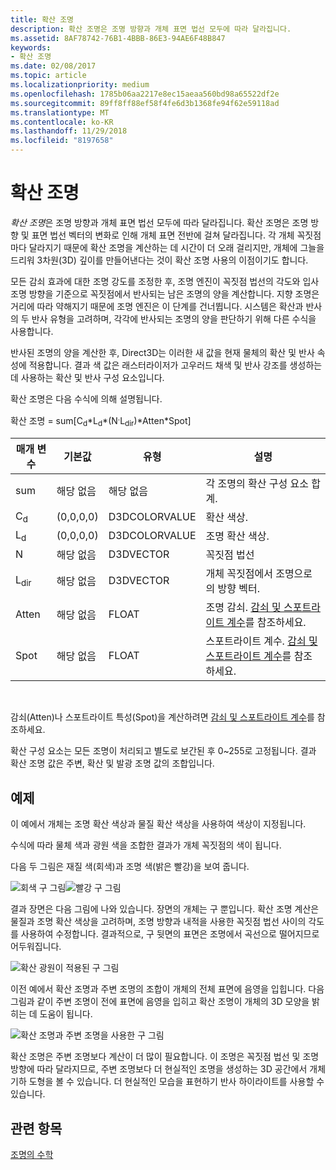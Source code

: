 ```yaml
---
title: 확산 조명
description: 확산 조명은 조명 방향과 개체 표면 법선 모두에 따라 달라집니다.
ms.assetid: 8AF78742-76B1-4BBB-86E3-94AE6F48B847
keywords:
- 확산 조명
ms.date: 02/08/2017
ms.topic: article
ms.localizationpriority: medium
ms.openlocfilehash: 1785b06aa2217e8ec15aeaa560bd98a65522df2e
ms.sourcegitcommit: 89ff8ff88ef58f4fe6d3b1368fe94f62e59118ad
ms.translationtype: MT
ms.contentlocale: ko-KR
ms.lasthandoff: 11/29/2018
ms.locfileid: "8197658"
---
```

# <a name="diffuse-lighting"></a>확산 조명


*확산 조명*은 조명 방향과 개체 표면 법선 모두에 따라 달라집니다. 확산 조명은 조명 방향 및 표면 법선 벡터의 변화로 인해 개체 표면 전반에 걸쳐 달라집니다. 각 개체 꼭짓점마다 달라지기 때문에 확산 조명을 계산하는 데 시간이 더 오래 걸리지만, 개체에 그늘을 드리워 3차원(3D) 깊이를 만들어낸다는 것이 확산 조명 사용의 이점이기도 합니다.

모든 감쇠 효과에 대한 조명 강도를 조정한 후, 조명 엔진이 꼭짓점 법선의 각도와 입사 조명 방향을 기준으로 꼭짓점에서 반사되는 남은 조명의 양을 계산합니다. 지향 조명은 거리에 따라 약해지기 때문에 조명 엔진은 이 단계를 건너뜁니다. 시스템은 확산과 반사의 두 반사 유형을 고려하며, 각각에 반사되는 조명의 양을 판단하기 위해 다른 수식을 사용합니다.

반사된 조명의 양을 계산한 후, Direct3D는 이러한 새 값을 현재 물체의 확산 및 반사 속성에 적용합니다. 결과 색 값은 래스터라이저가 고우러드 채색 및 반사 강조를 생성하는 데 사용하는 확산 및 반사 구성 요소입니다.

확산 조명은 다음 수식에 의해 설명됩니다.

확산 조명 = sum\[C<sub>d</sub>\*L<sub>d</sub>\*(N<sup>.</sup>L<sub>dir</sub>)\*Atten\*Spot\]

| 매개 변수       | 기본값 | 유형          | 설명                                                                                      |
|-----------------|---------------|---------------|--------------------------------------------------------------------------------------------------|
| sum             | 해당 없음           | 해당 없음           | 각 조명의 확산 구성 요소 합계.                                                     |
| C<sub>d</sub>   | (0,0,0,0)     | D3DCOLORVALUE | 확산 색상.                                                                                   |
| L<sub>d</sub>   | (0,0,0,0)     | D3DCOLORVALUE | 조명 확산 색상.                                                                             |
| N               | 해당 없음           | D3DVECTOR     | 꼭짓점 법선                                                                                    |
| L<sub>dir</sub> | 해당 없음           | D3DVECTOR     | 개체 꼭짓점에서 조명으로의 방향 벡터.                                                |
| Atten           | 해당 없음           | FLOAT         | 조명 감쇠. [감쇠 및 스포트라이트 계수](attenuation-and-spotlight-factor.md)를 참조하세요. |
| Spot            | 해당 없음           | FLOAT         | 스포트라이트 계수. [감쇠 및 스포트라이트 계수](attenuation-and-spotlight-factor.md)를 참조하세요.  |

 

감쇠(Atten)나 스포트라이트 특성(Spot)을 계산하려면 [감쇠 및 스포트라이트 계수](attenuation-and-spotlight-factor.md)를 참조하세요.

확산 구성 요소는 모든 조명이 처리되고 별도로 보간된 후 0~255로 고정됩니다. 결과 확산 조명 값은 주변, 확산 및 발광 조명 값의 조합입니다.

## <a name="span-idexamplespanspan-idexamplespanspan-idexamplespanexample"></a><span id="Example"></span><span id="example"></span><span id="EXAMPLE"></span>예제


이 예에서 개체는 조명 확산 색상과 물질 확산 색상을 사용하여 색상이 지정됩니다.

수식에 따라 물체 색과 광원 색을 조합한 결과가 개체 꼭짓점의 색이 됩니다.

다음 두 그림은 재질 색(회색)과 조명 색(밝은 빨강)을 보여 줍니다.

![회색 구 그림](images/amb1.jpg)![빨강 구 그림](images/lightred.jpg)

결과 장면은 다음 그림에 나와 있습니다. 장면의 개체는 구 뿐입니다. 확산 조명 계산은 물질과 조명 확산 색상을 고려하며, 조명 방향과 내적을 사용한 꼭짓점 법선 사이의 각도를 사용하여 수정합니다. 결과적으로, 구 뒷면의 표면은 조명에서 곡선으로 떨어지므로 어두워집니다.

![확산 광원이 적용된 구 그림](images/lightd.jpg)

이전 예에서 확산 조명과 주변 조명의 조합이 개체의 전체 표면에 음영을 입힙니다. 다음 그림과 같이 주변 조명이 전에 표면에 음영을 입히고 확산 조명이 개체의 3D 모양을 밝히는 데 도움이 됩니다.

![확산 조명과 주변 조명을 사용한 구 그림](images/lightad.jpg)

확산 조명은 주변 조명보다 계산이 더 많이 필요합니다. 이 조명은 꼭짓점 법선 및 조명 방향에 따라 달라지므로, 주변 조명보다 더 현실적인 조명을 생성하는 3D 공간에서 개체 기하 도형을 볼 수 있습니다. 더 현실적인 모습을 표현하기 반사 하이라이트를 사용할 수 있습니다.

## <a name="span-idrelated-topicsspanrelated-topics"></a><span id="related-topics"></span>관련 항목


[조명의 수학](mathematics-of-lighting.md)

 

 




